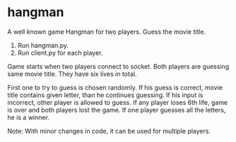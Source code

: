 # hangman
A well known game Hangman for two players. Guess the movie title.
1. Run hangman.py.
2. Run client.py for each player.

Game starts when two players connect to socket.
Both players are guessing same movie title. They have six lives in total.

First one to try to guess is chosen randomly. If his guess is correct, movie title contains given letter, than he continues guessing.
If his input is incorrect, other player is allowed to guess. 
If any player loses 6th life, game is over and both players lost the game.
If one player guesses all the letters, he is a winner.

Note: With minor changes in code, it can be used for multiple players.
